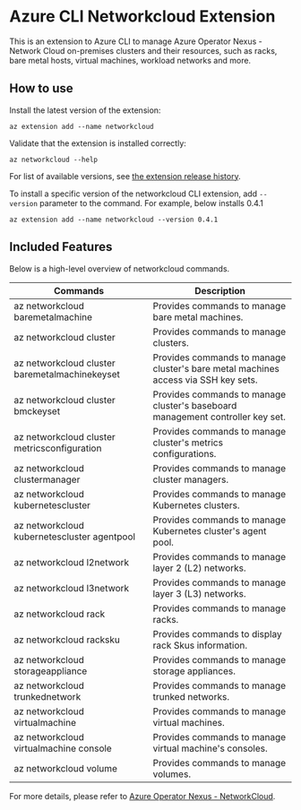 # Azure CLI Networkcloud Extension #
This is an extension to Azure CLI to manage Azure Operator Nexus - Network Cloud on-premises clusters and their resources, such as racks, bare metal hosts, virtual machines, workload networks and more.

## How to use ##

Install the latest version of the extension:

```
az extension add --name networkcloud
```

Validate that the extension is installed correctly:

```
az networkcloud --help
```

For list of available versions, see [the extension release history][az-cli-networkcloud-cli-versions].

To install a specific version of the networkcloud CLI extension, add `--version` parameter to the command. For example, below installs 0.4.1

```
az extension add --name networkcloud --version 0.4.1
```

## Included Features ##

Below is a high-level overview of networkcloud commands.

| Commands                                       | Description                                                                        |
|------------------------------------------------|------------------------------------------------------------------------------------|
| az networkcloud baremetalmachine               | Provides commands to manage bare metal machines.                                   |
| az networkcloud cluster                        | Provides commands to manage clusters.                                              |
| az networkcloud cluster baremetalmachinekeyset | Provides commands to manage cluster's bare metal machines access via SSH key sets. |
| az networkcloud cluster bmckeyset              | Provides commands to manage cluster's baseboard management controller key set.     |
| az networkcloud cluster metricsconfiguration   | Provides commands to manage cluster's metrics configurations.                      |
| az networkcloud clustermanager                 | Provides commands to manage cluster managers.                                      |
| az networkcloud kubernetescluster              | Provides commands to manage Kubernetes clusters.                                   |
| az networkcloud kubernetescluster agentpool    | Provides commands to manage Kubernetes cluster's agent pool.                       |
| az networkcloud l2network                      | Provides commands to manage layer 2 (L2) networks.                                 |
| az networkcloud l3network                      | Provides commands to manage layer 3 (L3) networks.                                 |
| az networkcloud rack                           | Provides commands to manage racks.                                                 |
| az networkcloud racksku                        | Provides commands to display rack Skus information.                                |
| az networkcloud storageappliance               | Provides commands to manage storage appliances.                                    |
| az networkcloud trunkednetwork                 | Provides commands to manage trunked networks.                                      |
| az networkcloud virtualmachine                 | Provides commands to manage virtual machines.                                      |
| az networkcloud virtualmachine console         | Provides commands to manage virtual machine's consoles.                            |
| az networkcloud volume                         | Provides commands to manage volumes.                                               |

For more details, please refer to [Azure Operator Nexus - NetworkCloud][networkcloud-microsoft-learn].


<!-- LINKS - External -->
[networkcloud-microsoft-learn]: https://learn.microsoft.com/en-us/azure/operator-nexus/

[az-cli-networkcloud-cli-versions]: https://github.com/Azure/azure-cli-extensions/blob/main/src/networkcloud/HISTORY.rst
